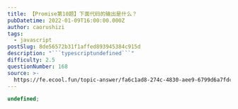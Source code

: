 ```yaml
---
title: 【Promise第10题】下面代码的输出是什么？
pubDatetime: 2022-01-09T16:00:00.000Z
author: caorushizi
tags:
  - javascript
postSlug: 8de56572b31f1affed893945384c915d
description: "```typescriptundefined```"
difficulty: 2.5
questionNumber: 168
source: >-
  https://fe.ecool.fun/topic-answer/fa6c1ad8-274c-4830-aee9-6799d6a7fdc1?orderBy=updateTime&order=desc&tagId=10
---
```


```typescript
undefined;
```
